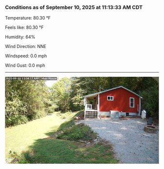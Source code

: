 ### Conditions as of September 10, 2025 at 11:13:33 AM CDT 

Temperature: 80.30 &deg;F

Feels like: 80.30 &deg;F

Humidity: 64%

Wind Direction: NNE

Windspeed: 0.0 mph

Wind Gust: 0.0 mph

---

<img src="./images/latest.jpeg"/>

